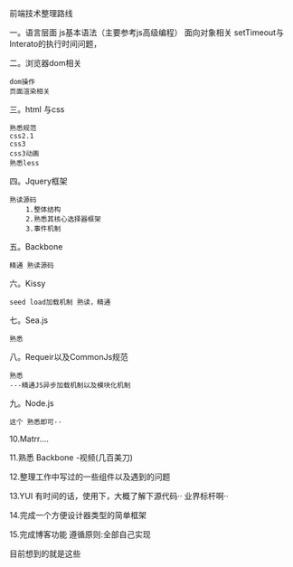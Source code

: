 前端技术整理路线


一。语言层面
	js基本语法（主要参考js高级编程）
	面向对象相关
	setTimeout与Interato的执行时间问题，

二。浏览器dom相关
	
	dom操作
	页面渲染相关

三。html 与css
	
	熟悉规范
	css2.1
	css3
	css3动画
	熟悉less

四。Jquery框架
	
	熟读源码
		1.整体结构
		2.熟悉其核心选择器框架
		3.事件机制

五。Backbone
	
	精通 熟读源码

六。Kissy
	
	seed load加载机制 熟读，精通

七。Sea.js
	
	熟悉

八。Requeir以及CommonJs规范

	熟悉
	---精通JS异步加载机制以及模块化机制

九。Node.js
	
	这个 熟悉即可··

10.Matrr.... 
	
11.熟悉 Backbone -视频(几百美刀)

12.整理工作中写过的一些组件以及遇到的问题

13.YUI
	有时间的话，使用下，大概了解下源代码··
	业界标杆啊··

14.完成一个方便设计器类型的简单框架

15.完成博客功能
	遵循原则:全部自己实现

	
目前想到的就是这些


